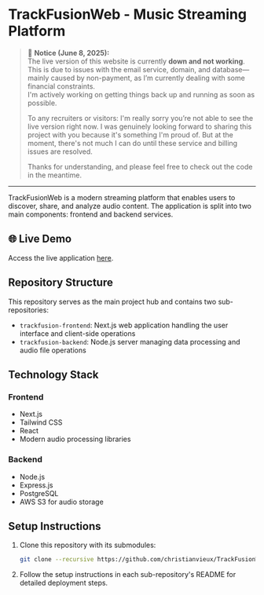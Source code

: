 # TrackFusionWeb - Music Streaming Platform

> 📌 **Notice (June 8, 2025):**  
> The live version of this website is currently **down and not working**. This is due to issues with the email service, domain, and database—mainly caused by non-payment, as I’m currently dealing with some financial constraints.  
> I'm actively working on getting things back up and running as soon as possible.  
> 
> To any recruiters or visitors: I'm really sorry you’re not able to see the live version right now. I was genuinely looking forward to sharing this project with you because it's something I'm proud of. But at the moment, there's not much I can do until these service and billing issues are resolved.  
> 
> Thanks for understanding, and please feel free to check out the code in the meantime.

---

TrackFusionWeb is a modern streaming platform that enables users to discover, share, and analyze audio content. The application is split into two main components: frontend and backend services.

## 🌐 Live Demo

Access the live application [here](https://trackfusionweb.vercel.app/home).

## Repository Structure

This repository serves as the main project hub and contains two sub-repositories:

- `trackfusion-frontend`: Next.js web application handling the user interface and client-side operations
- `trackfusion-backend`: Node.js server managing data processing and audio file operations

## Technology Stack

### Frontend
- Next.js
- Tailwind CSS
- React
- Modern audio processing libraries

### Backend
- Node.js
- Express.js
- PostgreSQL
- AWS S3 for audio storage

## Setup Instructions

1. Clone this repository with its submodules:
   ```bash
   git clone --recursive https://github.com/christianvieux/TrackFusionWeb.git

2. Follow the setup instructions in each sub-repository's README for detailed deployment steps.

